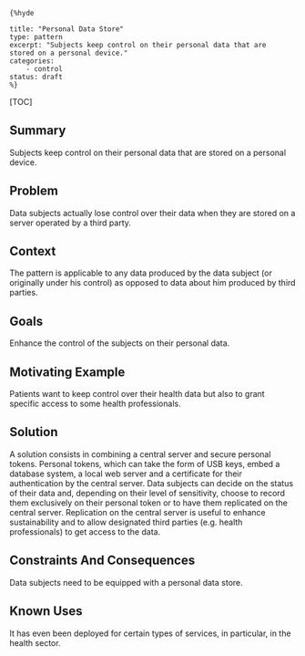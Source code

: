     {%hyde

    title: "Personal Data Store"
    type: pattern
    excerpt: "Subjects keep control on their personal data that are
    stored on a personal device."
    categories: 
        - control
    status: draft
    %}

[TOC]


## Summary

Subjects keep control on their personal data that are stored on a
personal device.
## Problem

Data subjects actually lose control over their data when they are
stored on a server operated by a third party.
## Context

The pattern is applicable to any data produced by the data subject (or
originally under his control) as opposed to data about him produced by
third parties.
## Goals

Enhance the control of the subjects on their personal data.
## Motivating Example

Patients want to keep control over their health data but also to grant
specific access to some health professionals.
## Solution

A solution consists in combining a central server and secure personal
tokens. Personal tokens, which can take the form of USB keys, embed a
database system, a local web server and a certificate for their
authentication by the central server. Data subjects can decide on the
status of their data and, depending on their level of sensitivity,
choose to record them exclusively on their personal token or to have
them replicated on the central server. Replication on the central
server is useful to enhance sustainability and to allow designated
third parties (e.g. health professionals) to get access to the data.
## Constraints And Consequences

Data subjects need to be equipped with a personal data store.
## Known Uses

It has even been deployed for certain types of services, in
particular, in the health sector.
